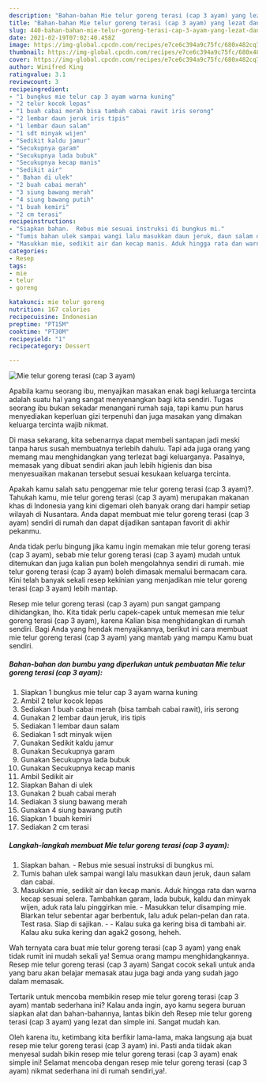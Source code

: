 ```yaml
---
description: "Bahan-bahan Mie telur goreng terasi (cap 3 ayam) yang lezat dan Mudah Dibuat"
title: "Bahan-bahan Mie telur goreng terasi (cap 3 ayam) yang lezat dan Mudah Dibuat"
slug: 440-bahan-bahan-mie-telur-goreng-terasi-cap-3-ayam-yang-lezat-dan-mudah-dibuat
date: 2021-02-19T07:02:40.458Z
image: https://img-global.cpcdn.com/recipes/e7ce6c394a9c75fc/680x482cq70/mie-telur-goreng-terasi-cap-3-ayam-foto-resep-utama.jpg
thumbnail: https://img-global.cpcdn.com/recipes/e7ce6c394a9c75fc/680x482cq70/mie-telur-goreng-terasi-cap-3-ayam-foto-resep-utama.jpg
cover: https://img-global.cpcdn.com/recipes/e7ce6c394a9c75fc/680x482cq70/mie-telur-goreng-terasi-cap-3-ayam-foto-resep-utama.jpg
author: Winifred King
ratingvalue: 3.1
reviewcount: 3
recipeingredient:
- "1 bungkus mie telur cap 3 ayam warna kuning"
- "2 telur kocok lepas"
- "1 buah cabai merah bisa tambah cabai rawit iris serong"
- "2 lembar daun jeruk iris tipis"
- "1 lembar daun salam"
- "1 sdt minyak wijen"
- "Sedikit kaldu jamur"
- "Secukupnya garam"
- "Secukupnya lada bubuk"
- "Secukupnya kecap manis"
- "Sedikit air"
- " Bahan di ulek"
- "2 buah cabai merah"
- "3 siung bawang merah"
- "4 siung bawang putih"
- "1 buah kemiri"
- "2 cm terasi"
recipeinstructions:
- "Siapkan bahan.  Rebus mie sesuai instruksi di bungkus mi."
- "Tumis bahan ulek sampai wangi lalu masukkan daun jeruk, daun salam dan cabai."
- "Masukkan mie, sedikit air dan kecap manis. Aduk hingga rata dan warna kecap sesuai selera. Tambahkan garam, lada bubuk, kaldu dan minyak wijen, aduk rata lalu pinggirkan mie. Masukkan telur disamping mie. Biarkan telur sebentar agar berbentuk, lalu aduk pelan-pelan dan rata. Test rasa. Siap di sajikan.   Kalau suka ga kering bisa di tambahi air. Kalau aku suka kering dan agak2 gosong, heheh."
categories:
- Resep
tags:
- mie
- telur
- goreng

katakunci: mie telur goreng 
nutrition: 167 calories
recipecuisine: Indonesian
preptime: "PT15M"
cooktime: "PT30M"
recipeyield: "1"
recipecategory: Dessert

---
```



![Mie telur goreng terasi (cap 3 ayam)](https://img-global.cpcdn.com/recipes/e7ce6c394a9c75fc/680x482cq70/mie-telur-goreng-terasi-cap-3-ayam-foto-resep-utama.jpg)

Apabila kamu seorang ibu, menyajikan masakan enak bagi keluarga tercinta adalah suatu hal yang sangat menyenangkan bagi kita sendiri. Tugas seorang ibu bukan sekadar menangani rumah saja, tapi kamu pun harus menyediakan keperluan gizi terpenuhi dan juga masakan yang dimakan keluarga tercinta wajib nikmat.

Di masa  sekarang, kita sebenarnya dapat membeli santapan jadi meski tanpa harus susah membuatnya terlebih dahulu. Tapi ada juga orang yang memang mau menghidangkan yang terlezat bagi keluarganya. Pasalnya, memasak yang dibuat sendiri akan jauh lebih higienis dan bisa menyesuaikan makanan tersebut sesuai kesukaan keluarga tercinta. 



Apakah kamu salah satu penggemar mie telur goreng terasi (cap 3 ayam)?. Tahukah kamu, mie telur goreng terasi (cap 3 ayam) merupakan makanan khas di Indonesia yang kini digemari oleh banyak orang dari hampir setiap wilayah di Nusantara. Anda dapat membuat mie telur goreng terasi (cap 3 ayam) sendiri di rumah dan dapat dijadikan santapan favorit di akhir pekanmu.

Anda tidak perlu bingung jika kamu ingin memakan mie telur goreng terasi (cap 3 ayam), sebab mie telur goreng terasi (cap 3 ayam) mudah untuk ditemukan dan juga kalian pun boleh mengolahnya sendiri di rumah. mie telur goreng terasi (cap 3 ayam) boleh dimasak memalui bermacam cara. Kini telah banyak sekali resep kekinian yang menjadikan mie telur goreng terasi (cap 3 ayam) lebih mantap.

Resep mie telur goreng terasi (cap 3 ayam) pun sangat gampang dihidangkan, lho. Kita tidak perlu capek-capek untuk memesan mie telur goreng terasi (cap 3 ayam), karena Kalian bisa menghidangkan di rumah sendiri. Bagi Anda yang hendak menyajikannya, berikut ini cara membuat mie telur goreng terasi (cap 3 ayam) yang mantab yang mampu Kamu buat sendiri.

<!--inarticleads1-->

##### Bahan-bahan dan bumbu yang diperlukan untuk pembuatan Mie telur goreng terasi (cap 3 ayam):

1. Siapkan 1 bungkus mie telur cap 3 ayam warna kuning
1. Ambil 2 telur kocok lepas
1. Sediakan 1 buah cabai merah (bisa tambah cabai rawit), iris serong
1. Gunakan 2 lembar daun jeruk, iris tipis
1. Sediakan 1 lembar daun salam
1. Sediakan 1 sdt minyak wijen
1. Gunakan Sedikit kaldu jamur
1. Gunakan Secukupnya garam
1. Gunakan Secukupnya lada bubuk
1. Gunakan Secukupnya kecap manis
1. Ambil Sedikit air
1. Siapkan  Bahan di ulek
1. Gunakan 2 buah cabai merah
1. Sediakan 3 siung bawang merah
1. Gunakan 4 siung bawang putih
1. Siapkan 1 buah kemiri
1. Sediakan 2 cm terasi




<!--inarticleads2-->

##### Langkah-langkah membuat Mie telur goreng terasi (cap 3 ayam):

1. Siapkan bahan.  - Rebus mie sesuai instruksi di bungkus mi.
1. Tumis bahan ulek sampai wangi lalu masukkan daun jeruk, daun salam dan cabai.
1. Masukkan mie, sedikit air dan kecap manis. Aduk hingga rata dan warna kecap sesuai selera. Tambahkan garam, lada bubuk, kaldu dan minyak wijen, aduk rata lalu pinggirkan mie. - Masukkan telur disamping mie. Biarkan telur sebentar agar berbentuk, lalu aduk pelan-pelan dan rata. Test rasa. Siap di sajikan.  -  - Kalau suka ga kering bisa di tambahi air. Kalau aku suka kering dan agak2 gosong, heheh.




Wah ternyata cara buat mie telur goreng terasi (cap 3 ayam) yang enak tidak rumit ini mudah sekali ya! Semua orang mampu menghidangkannya. Resep mie telur goreng terasi (cap 3 ayam) Sangat cocok sekali untuk anda yang baru akan belajar memasak atau juga bagi anda yang sudah jago dalam memasak.

Tertarik untuk mencoba membikin resep mie telur goreng terasi (cap 3 ayam) mantab sederhana ini? Kalau anda ingin, ayo kamu segera buruan siapkan alat dan bahan-bahannya, lantas bikin deh Resep mie telur goreng terasi (cap 3 ayam) yang lezat dan simple ini. Sangat mudah kan. 

Oleh karena itu, ketimbang kita berfikir lama-lama, maka langsung aja buat resep mie telur goreng terasi (cap 3 ayam) ini. Pasti anda tiidak akan menyesal sudah bikin resep mie telur goreng terasi (cap 3 ayam) enak simple ini! Selamat mencoba dengan resep mie telur goreng terasi (cap 3 ayam) nikmat sederhana ini di rumah sendiri,ya!.

